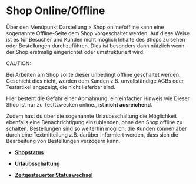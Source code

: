 # Shop Online/Offline 

Über den Menüpunkt Darstellung \> Shop online/offline kann eine sogenannte Offline-Seite dem Shop vorgeschaltet werden. Auf diese Weise ist es für Besucher und Kunden nicht möglich Inhalte des Shops zu sehen oder Bestellungen durchzuführen. Dies ist besonders dann nützlich wenn der Shop erstmalig eingerichtet oder umstrukturiert wird.

CAUTION:

Bei Arbeiten am Shop sollte dieser unbedingt offline geschaltet werden. Geschieht dies nicht, werden dem Kunden z.B. unvollständige AGBs oder Testartikel angezeigt, die nicht lieferbar sind.

Hier besteht die Gefahr einer Abmahnung, ein einfacher Hinweis wie Dieser Shop ist nur zu Testtzwecken online., ist **nicht ausreichend**.

Zudem hast du über die sogenannte Urlaubsschaltung die Möglichkeit ebenfalls eine Benachrichtigung einzublenden, ohne den Shop offline zu schalten. Bestellungen sind so weiterhin möglich, die Kunden können aber durch eine Textmitteilung z.B. darüber informiert werden, dass sich die Bearbeitung von Bestellungen verzögern kann.

-   **[Shopstatus](10_8_1_Shopstatus.md)**  

-   **[Urlaubsschaltung](10_8_2_Urlaubsschaltung.md)**  

-   **[Zeitgesteuerter Statuswechsel](10_8_3_Zeitgesteuerter_Statuswechsel.md)**  




